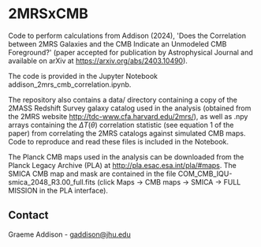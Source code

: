 # 2MRSxCMB
Code to perform calculations from Addison (2024), 'Does the Correlation between 2MRS Galaxies and the CMB Indicate an Unmodeled CMB Foreground?' (paper accepted for publication by Astrophysical Journal and available on arXiv at https://arxiv.org/abs/2403.10490).

The code is provided in the Jupyter Notebook addison_2mrs_cmb_correlation.ipynb.

The repository also contains a data/ directory containing a copy of the 2MASS Redshift Survey galaxy catalog used in the analysis (obtained from the 2MRS website http://tdc-www.cfa.harvard.edu/2mrs/), as well as .npy arrays containing the $\Delta T(\theta)$ correlation statistic (see equation 1 of the paper) from correlating the 2MRS catalogs against simulated CMB maps. Code to reproduce and read these files is included in the Notebook.

The Planck CMB maps used in the analysis can be downloaded from the Planck Legacy Archive (PLA) at http://pla.esac.esa.int/pla/#maps. The SMICA CMB map and mask are contained in the file COM_CMB_IQU-smica_2048_R3.00_full.fits (click Maps -> CMB maps -> SMICA -> FULL MISSION in the PLA interface).

## Contact ##

Graeme Addison - gaddison@jhu.edu
